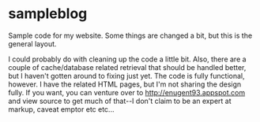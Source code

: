 sampleblog
==========

Sample code for my website. Some things are changed a bit, but this is the general layout.

I could probably do with cleaning up the code a little bit. Also, there are a couple of cache/database related retrieval that should be handled better, but I haven't gotten around to fixing just yet. The code is fully functional, however. I have the related HTML pages, but I'm not sharing the design fully. If you want, you can venture over to http://enugent93.appspot.com and view source to get much of that--I don't claim to be an expert at markup, caveat emptor etc etc...
